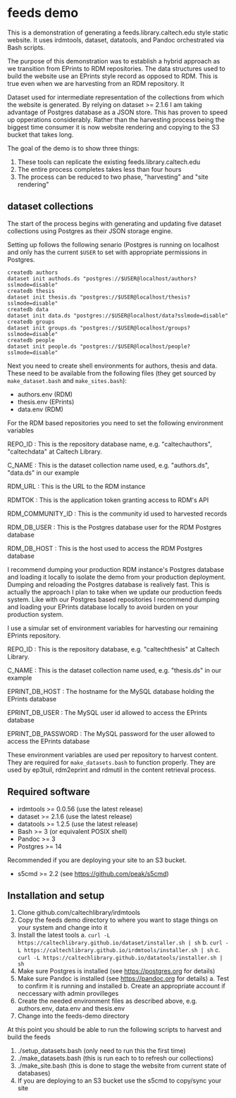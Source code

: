 
# feeds demo

This is a demonstration of generating a feeds.library.caltech.edu
style static website. It uses irdmtools, dataset, datatools,
and Pandoc orchestrated via Bash scripts.

The purpose of this demonstration was to establish a hybrid approach
as we transition from EPrints to RDM repositories. The data structures
used to build the website use an EPrints style record as opposed to RDM.
This is true even when we are harvesting from an RDM repository. It

Dataset used for intermediate representation of the collections from
which the website is generated.  By relying on dataset >= 2.1.6 I am
taking advantage of Postgres database as a JSON store. This has proven
to speed up opperations considerably. Rather than the harvesting process
being the biggest time consumer it is now website rendering and copying
to the S3 bucket that takes long. 

The goal of the demo is to show three things:

1. These tools can replicate the existing feeds.library.caltech.edu
2. The entire process completes takes less than four hours
3. The process can be reduced to two phase, "harvesting" and "site rendering"

## dataset collections

The start of the process begins with generating and updating five dataset
collections using Postgres as their JSON storage engine.

Setting up follows the following senario (Postgres is running on localhost
and only has the current `$USER` to set with appropriate permissions in
Postgres.

~~~
createdb authors
dataset init authods.ds "postgres://$USER@localhost/authors?sslmode=disable"
createdb thesis
dataset init thesis.ds "postgres://$USER@localhost/thesis?sslmode=disable"
createdb data
dataset init data.ds "postgres://$USER@localhost/data?sslmode=disable"
createdb groups
dataset init groups.ds "postgres://$USER@localhost/groups?sslmode=disable"
createdb people
dataset init people.ds "postgres://$USER@localhost/people?sslmode=disable"
~~~

Next you need to create shell environments for authors, thesis and data.
These need to be available from the following files (they get sourced
by `make_dataset.bash` and `make_sites.bash`): 

- authors.env (RDM)
- thesis.env (EPrints)
- data.env (RDM)

For the RDM based repositories you need to set the following environment variables

REPO_ID
: This is the repository database name, e.g. "caltechauthors", "caltechdata" at
Caltech Library.

C_NAME
: This is the dataset collection name used, e.g. "authors.ds", "data.ds" in our
example

RDM_URL
: This is the URL to the RDM instance

RDMTOK
: This is the application token granting access to RDM's API

RDM_COMMUNITY_ID
: This is the community id used to harvested records

RDM_DB_USER
: This is the Postgres database user for the RDM Postgres database

RDM_DB_HOST
: This is the host used to access the RDM Postgres database

I recommend dumping your production RDM instance's Postgres database
and loading it locally to isolate the demo from your production deployment.
Dumping and reloading the Postgres database is realively fast. This is actually
the approach I plan to take when we update our production feeds system. Like
with our Postgres based repositories I recommend dumping and loading your
EPrints database locally to avoid burden on your production system.

I use a simular set of environment variables for harvesting our remaining EPrints
repository.

REPO_ID
: This is the repository database, e.g. "caltechthesis" at Caltech Library.

C_NAME
: This is the dataset collection name used, e.g. "thesis.ds" in our example

EPRINT_DB_HOST
: The hostname for the MySQL database holding the EPrints database

EPRINT_DB_USER
: The MySQL user id allowed to access the EPrints database

EPRINT_DB_PASSWORD
: The MySQL password for the user allowed to access the EPrints database

These environment variables are used per repository to harvest content.
They are required for `make_datasets.bash` to function properly. They are
used by ep3tuil, rdm2eprint and rdmutil in the content retrieval process.


## Required software

- irdmtools >= 0.0.56 (use the latest release)
- dataset >= 2.1.6 (use the latest release)
- datatools >= 1.2.5 (use the latest release)
- Bash >= 3 (or equivalent POSIX shell)
- Pandoc >= 3
- Postgres >= 14

Recommended if you are deploying your site to an S3 bucket.

- s5cmd >= 2.2 (see https://github.com/peak/s5cmd)

## Installation and setup

1. Clone github.com/caltechlibrary/irdmtools
2. Copy the feeds demo directory to where you want to stage things on your system and change into it
3. Install the latest tools
    a. `curl -L https://caltechlibrary.github.io/dataset/installer.sh | sh`
    b. `curl -L https://caltechlibrary.github.io/irdmtools/installer.sh | sh`
    c. `curl -L https://caltechlibrary.github.io/datatools/installer.sh | sh`
4. Make sure Postgres is installed (see https://postgres.org for details)
5. Make sure Pandoc is installed (see https://pandoc.org for details)
    a. Test to confirm it is running and installed
    b. Create an appropriate account if neccessary with admin provilleges
6. Create the needed environment files as described above, e.g. authors.env, data.env and thesis.env
7. Change into the feeds-demo directory
    
At this point you should be able to run the following scripts to harvest
and build the feeds

1. ./setup_datasets.bash (only need to run this the first time)
2. ./make_datasets.bash (this is run each to to refresh our collections)
3. ./make_site.bash (this is done to stage the website from current state of databases)
4. If you are deploying to an S3 bucket use the s5cmd to copy/sync your site

